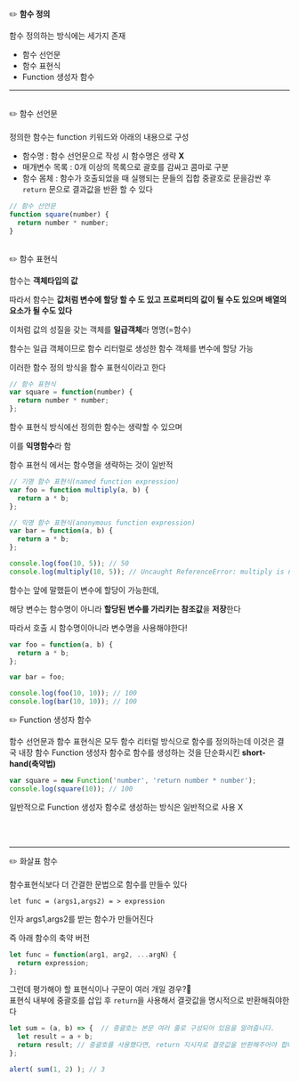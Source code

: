 ✏️  **함수 정의**


함수 정의하는 방식에는 세가지 존재

- 함수 선언문
- 함수 표현식
- Function 생성자 함수

<hr/>
<br />
✏️ 함수 선언문 <br/>
<br/>
정의한 함수는 function 키워드와 아래의 내용으로 구성

- 함수명 : 함수 선언문으로 작성 시 함수명은 생략 **X**
- 매개변수 목록 : 0개 이상의 목록으로 괄호를 감싸고 콤마로 구분
- 함수 몸체 : 함수가 호출되었을 때 실행되는 문들의 집합 중괄호로 문을감싼 후 `return` 문으로 결과값을 반환 할 수 있다
  
```javascript
// 함수 선언문
function square(number) {
  return number * number;
}
```

<br/>
✏️ 함수 표현식 <br/>

함수는  **객체타입의 값**

따라서 함수는 **값처럼 변수에 할당 할 수 도 있고 프로퍼티의 값이 될 수도 있으며 배열의 요소가 될 수도 있다**

이처럼 값의 성질을 갖는 객체를 **일급객체**라 명명(=함수)

함수는 일급 객체이므로 함수 리터럴로 생성한 함수 객체를 변수에 할당 가능

이러한 함수 정의 방식을 함수 표현식이라고 한다

```jsx
// 함수 표현식
var square = function(number) {
  return number * number;
};
```

함수 표현식 방식에선 정의한 함수는 생략할 수 있으며

이를 **익명함수**라 함

함수 표현식 에서는 함수명을 생략하는 것이 일반적
```jsx
// 기명 함수 표현식(named function expression)
var foo = function multiply(a, b) {
  return a * b;
};

// 익명 함수 표현식(anonymous function expression)
var bar = function(a, b) {
  return a * b;
};

console.log(foo(10, 5)); // 50
console.log(multiply(10, 5)); // Uncaught ReferenceError: multiply is not defined
```

함수는 앞에 말했듣이 변수에 할당이 가능한데,

해당 변수는 함수명이 아니라 **할당된 변수를 가리키는 참조값**을 **저장**한다

따라서 호출 시 함수명이아니라 변수명을 사용해야한다!

```jsx
var foo = function(a, b) {
  return a * b;
};

var bar = foo;

console.log(foo(10, 10)); // 100
console.log(bar(10, 10)); // 100
```
✏️ Function 생성자 함수

함수 선언문과 함수 표현식은 모두 함수 리터럴 방식으로 함수를 정의하는데 이것은 결국 내장 함수 Function 생성자 함수로 함수를 생성하는 것을 단순화시킨 **short-hand(축약법)**

```jsx
var square = new Function('number', 'return number * number');
console.log(square(10)); // 100
```
일반적으로 Function 생성자 함수로 생성하는 방식은 일반적으로 사용 X

<br />
<br />
<hr />
✏️ 화살표 함수 <br/><br/>
함수표현식보다 더 간결한 문법으로 함수를 만들수 있다

`let func = (args1,args2) = > expression`

인자 args1,args2를 받는 함수가 만들어진다

즉 아래 함수의 축약 버전

```jsx
let func = function(arg1, arg2, ...argN) {
  return expression;
};
```

그런데 평가해야 할 표현식이나 구문이 여러 개일 경우?🤔 <br/>
표현식 내부에 중괄호를 삽입 후 `return`을 사용해서 결괏값을 명시적으로 반환해줘야한다

```jsx
let sum = (a, b) => {  // 중괄호는 본문 여러 줄로 구성되어 있음을 알려줍니다.
  let result = a + b;
  return result; // 중괄호를 사용했다면, return 지시자로 결괏값을 반환해주어야 합니다.
};

alert( sum(1, 2) ); // 3
```